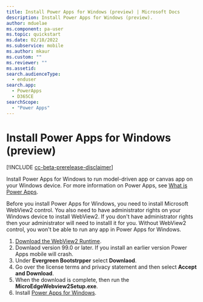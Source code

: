 ```yaml
---
title: Install Power Apps for Windows (preview) | Microsoft Docs
description: Install Power Apps for Windows (preview).
author: mduelae
ms.component: pa-user
ms.topic: quickstart
ms.date: 02/18/2022
ms.subservice: mobile
ms.author: mkaur
ms.custom: ""
ms.reviewer: ""
ms.assetid: 
search.audienceType: 
  - enduser
search.app: 
  - PowerApps
  - D365CE
searchScope:
  - "Power Apps"
---
```


# Install Power Apps for Windows (preview) 

[!INCLUDE [cc-beta-prerelease-disclaimer](../includes/cc-beta-prerelease-disclaimer.md)]

Install Power Apps for Windows to run model-driven app or canvas app on your Windows device. For more information on Power Apps, see [What is Power Apps](https://docs.microsoft.com/powerapps/powerapps-overview).

Before you install Power Apps for Windows, you need to install Microsoft WebView2 control. You also need to have administrator rights on your Windows device to install WebView2. If you don't have administrator rights then your administrator will need to installl it for you. Without WebView2 control, you won't be able to run any app in Power Apps for Windows.

1. [Download the WebView2 Runtime](https://developer.microsoft.com/microsoft-edge/webview2/#download-section).
2. Downlaod version 99.0 or later. If you install an earlier version Power Apps mobile will crash.
3. Under **Evergreen Bootstrpper** select **Downlaod**.
4. Go over the license terms and privacy statement and then select **Accept and Download**.
5. When the download is complete, then run the **MicroEdgeWebview2Setup.exe**.
6. Install [Power Apps for Windows](https://www.microsoft.com/store/apps/9MVC8P1Q3B29).
